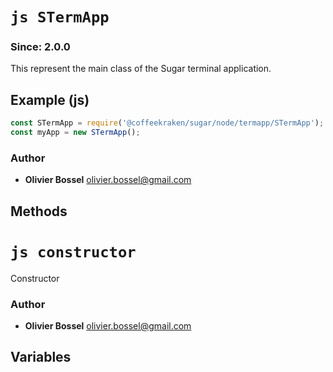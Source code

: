 


<!-- @namespace    sugar.node.termapp -->
<!-- @name    STermApp -->

# ```js STermApp ```
### Since: 2.0.0

This represent the main class of the Sugar terminal application.



## Example (js)

```js
const STermApp = require('@coffeekraken/sugar/node/termapp/STermApp');
const myApp = new STermApp();
```


### Author
- **Olivier Bossel** <a href="mailto:olivier.bossel@gmail.com">olivier.bossel@gmail.com</a> 


## Methods



<!-- @name    constructor -->

# ```js constructor ```


Constructor




### Author
- **Olivier Bossel** <a href="mailto:olivier.bossel@gmail.com">olivier.bossel@gmail.com</a> 


## Variables


